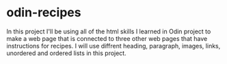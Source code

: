 # odin-recipes
In this project I'll be using all of the html skills I learned in Odin project to make a web page that is connected to three other web pages that have instructions for recipes. I will use diffrent heading, paragraph, images, links, unordered and ordered lists in this project.